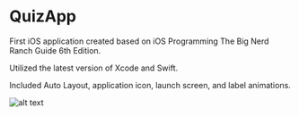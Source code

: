 # QuizApp

First iOS application created based on iOS Programming The Big Nerd Ranch Guide 6th Edition.

Utilized the latest version of Xcode and Swift. 

Included Auto Layout, application icon, launch screen, and label animations. 

![alt text](https://cloud.githubusercontent.com/assets/26378494/26528044/1f22a84c-43d4-11e7-8307-e4103246268e.png) 
